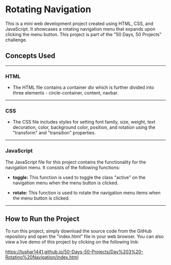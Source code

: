 # Rotating Navigation

This is a mini web development project created using HTML, CSS, and JavaScript. It showcases a rotating navigation menu that expands upon clicking the menu button. This project is part of the "50 Days, 50 Projects" challenge.

## Concepts Used

---

### HTML

- The HTML file contains a container div which is further divided into three elements - circle-container, content, navbar.

---

### CSS

- The CSS file includes styles for setting font family, size, weight, text decoration, color, background color, position, and rotation using the "transform" and "transition" properties.

---

### JavaScript

The JavaScript file for this project contains the functionality for the navigation menu. It consists of the following functions:

- **toggle:** This function is used to toggle the class "active" on the navigation menu when the menu button is clicked.

- **rotate:** This function is used to rotate the navigation menu items when the menu button is clicked.

---

## How to Run the Project

To run this project, simply download the source code from the GitHub repository and open the "index.html" file in your web browser. You can also view a live demo of this project by clicking on the following link:

https://tushar1441.github.io/50-Days-50-Projects/Day%203%20-Rotating%20Navigation/index.html
